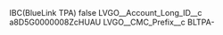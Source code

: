<?xml version="1.0" encoding="UTF-8"?>
<CustomMetadata xmlns="http://soap.sforce.com/2006/04/metadata" xmlns:xsi="http://www.w3.org/2001/XMLSchema-instance" xmlns:xsd="http://www.w3.org/2001/XMLSchema">
    <label>IBC(BlueLink TPA)</label>
    <protected>false</protected>
    <values>
        <field>LVGO__Account_Long_ID__c</field>
        <value xsi:type="xsd:string">a8D5G0000008ZcHUAU</value>
    </values>
    <values>
        <field>LVGO__CMC_Prefix__c</field>
        <value xsi:type="xsd:string">BLTPA-</value>
    </values>
</CustomMetadata>
